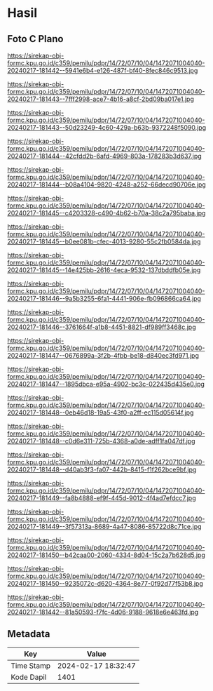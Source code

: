# Hasil

## Foto C Plano

https://sirekap-obj-formc.kpu.go.id/c359/pemilu/pdpr/14/72/07/10/04/1472071004040-20240217-181442--5941e6b4-e126-487f-bf40-8fec846c9513.jpg

https://sirekap-obj-formc.kpu.go.id/c359/pemilu/pdpr/14/72/07/10/04/1472071004040-20240217-181443--7fff2998-ace7-4b16-a8cf-2bd09ba017e1.jpg

https://sirekap-obj-formc.kpu.go.id/c359/pemilu/pdpr/14/72/07/10/04/1472071004040-20240217-181443--50d23249-4c60-429a-b63b-9372248f5090.jpg

https://sirekap-obj-formc.kpu.go.id/c359/pemilu/pdpr/14/72/07/10/04/1472071004040-20240217-181444--42cfdd2b-6afd-4969-803a-178283b3d637.jpg

https://sirekap-obj-formc.kpu.go.id/c359/pemilu/pdpr/14/72/07/10/04/1472071004040-20240217-181444--b08a4104-9820-4248-a252-66decd90706e.jpg

https://sirekap-obj-formc.kpu.go.id/c359/pemilu/pdpr/14/72/07/10/04/1472071004040-20240217-181445--c4203328-c490-4b62-b70a-38c2a795baba.jpg

https://sirekap-obj-formc.kpu.go.id/c359/pemilu/pdpr/14/72/07/10/04/1472071004040-20240217-181445--b0ee081b-cfec-4013-9280-55c2fb0584da.jpg

https://sirekap-obj-formc.kpu.go.id/c359/pemilu/pdpr/14/72/07/10/04/1472071004040-20240217-181445--14e425bb-2616-4eca-9532-137dbddfb05e.jpg

https://sirekap-obj-formc.kpu.go.id/c359/pemilu/pdpr/14/72/07/10/04/1472071004040-20240217-181446--9a5b3255-6fa1-4441-906e-fb096866ca64.jpg

https://sirekap-obj-formc.kpu.go.id/c359/pemilu/pdpr/14/72/07/10/04/1472071004040-20240217-181446--3761664f-a1b8-4451-8821-df989ff3468c.jpg

https://sirekap-obj-formc.kpu.go.id/c359/pemilu/pdpr/14/72/07/10/04/1472071004040-20240217-181447--0676899a-3f2b-4fbb-be18-d840ec3fd971.jpg

https://sirekap-obj-formc.kpu.go.id/c359/pemilu/pdpr/14/72/07/10/04/1472071004040-20240217-181447--1895dbca-e95a-4902-bc3c-022435d435e0.jpg

https://sirekap-obj-formc.kpu.go.id/c359/pemilu/pdpr/14/72/07/10/04/1472071004040-20240217-181448--0eb46d18-19a5-43f0-a2ff-ec115d05614f.jpg

https://sirekap-obj-formc.kpu.go.id/c359/pemilu/pdpr/14/72/07/10/04/1472071004040-20240217-181448--c0d6e311-725b-4368-a0de-adff1fa047df.jpg

https://sirekap-obj-formc.kpu.go.id/c359/pemilu/pdpr/14/72/07/10/04/1472071004040-20240217-181448--d40ab3f3-fa07-442b-8415-f1f262bce9bf.jpg

https://sirekap-obj-formc.kpu.go.id/c359/pemilu/pdpr/14/72/07/10/04/1472071004040-20240217-181449--fa8b4888-ef9f-445d-9012-4f4ad7efdcc7.jpg

https://sirekap-obj-formc.kpu.go.id/c359/pemilu/pdpr/14/72/07/10/04/1472071004040-20240217-181449--3f57313a-8689-4a47-8086-85722d8c71ce.jpg

https://sirekap-obj-formc.kpu.go.id/c359/pemilu/pdpr/14/72/07/10/04/1472071004040-20240217-181450--b42caa00-2060-4334-8d04-15c2a7b628d5.jpg

https://sirekap-obj-formc.kpu.go.id/c359/pemilu/pdpr/14/72/07/10/04/1472071004040-20240217-181450--9235072c-d620-4364-8e77-0f92d77f53b8.jpg

https://sirekap-obj-formc.kpu.go.id/c359/pemilu/pdpr/14/72/07/10/04/1472071004040-20240217-181442--81a50593-f7fc-4d06-9188-9618e6e463fd.jpg


## Metadata

| Key        | Value               |
| ---------- | ------------------- |
| Time Stamp | 2024-02-17 18:32:47 |
| Kode Dapil | 1401                |



